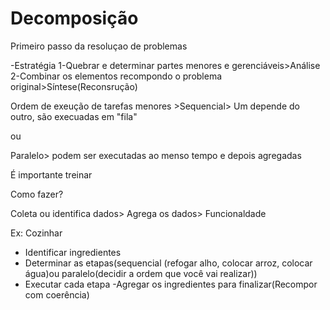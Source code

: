 # Decomposição #

Primeiro passo da resoluçao de problemas

-Estratégia
1-Quebrar e determinar partes menores e gerenciáveis>Análise
2-Combinar os elementos recompondo o problema original>Síntese(Reconsrução)

Ordem de exeução de tarefas menores  >Sequencial> Um depende do outro, são execuadas em "fila"

ou

Paralelo> podem ser executadas ao menso tempo e depois agregadas

É importante treinar

Como fazer?

Coleta ou identifica dados> Agrega os dados> Funcionaldade

Ex: Cozinhar

- Identificar ingredientes
- Determinar as etapas(sequencial (refogar alho, colocar arroz, colocar água)ou paralelo(decidir a ordem que você vai realizar))
- Executar cada etapa
-Agregar os ingredientes para finalizar(Recompor com coerência)












